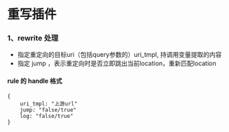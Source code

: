 # 重写插件

### 1、rewrite 处理
- 指定重定向的目标uri（包括query参数的）uri_tmpl, 持调用变量提取的内容
- 指定 jump ，表示重定向时是否立即跳出当前location，重新匹配location
 
#### rule 的 handle 格式
    {
    	uri_tmpl: "上游url"
    	jump: "false/true"
    	log: "false/true"
    }



